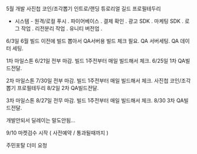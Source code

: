 


5월 개발 
사진첩 
코인/조각뽑기 
인트로/랜딩 
튜로리얼 
길드 
프로필테두리 



- 시스템 - 
원격/로컬 푸시 . 
파이어베이스 . 
결제 확인 . 
광고 SDK . 
마케팅 SDK . 
로그 작업 . 
리전분리 작업 . 
유니티 버전업 . 



6/3일
6월 빌드 이전에 빌드 뽑아서 QA서버용 빌드 체크 필요.
QA 서버세팅. QA 데이터 세팅. 



1차 마일스톤
6/21일 전부 마감.
빌드 1주전부터 매일 빌드해서 체크.
6/25일 1차 QA빌드전달.



2차 마일스톤
7/30일 전부 마감.
빌드 1주전부터 매일 빌드해서 체크.
사진첩 
코인/조각뽑기 
프로필테두리 
8/2일 2차 QA빌드전달.



3차 마일스톤
8/27일 전무 마감.
빌드 1주전부터 매일 빌드해서 체크.
8/30 3차 QA빌드전달.



개발안되서 딜레이는 말도안됨...

9/10 마켓검수 시작 ( 사전예약 / 통과될때까지 ) 




주민포탈 더미 요청
